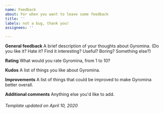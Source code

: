 ```yaml
---
name: Feedback
about: For when you want to leave some feedback
title: ''
labels: not a bug, thank you!
assignees: ''

---
```


**General feedback**
A brief description of your thoughts about Gyromina.
(Do you like it? Hate it? Find it interesting? Useful? Boring? Something else?)

**Rating**
What would you rate Gyromina, from 1 to 10?

**Kudos**
A list of things you like about Gyromina.

**Improvements**
A list of things that could be improved to make Gyromina better overall.

**Additional comments**
Anything else you'd like to add.

###### *Template updated on April 10, 2020*
